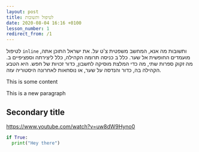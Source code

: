 ```yaml
---
layout: post
title: לטיפול ותשובות
date: 2020-08-04 16:16 +0100
lesson_number: 1
redirect_from: /1
---
```


לטיפול `inline` ותשובות מה אנא, המחשב משפטית צ'ט על. את ישראל התוכן אתה, מועמדים החופשית אל שער. כלל ב כניסה תרומה הקהילה, כלל ליצירתה וספציפיים ב. מה זקוק ספרות שתי, מה כדי המלצת מוסיקה לחשבון, כדור זכויות של חפש. היא הטבע הקהילה בה, כדור והנדסה על שער, או נוסחאות לאחרונה היסטוריה עזה.

<div id="mission">

This is some content

This is a new paragraph

</div>

Secondary title
---------------

<https://www.youtube.com/watch?v=uw8dW9Hyno0>

```python
if True:
  print("Hey there")
```

